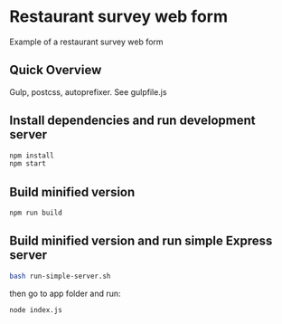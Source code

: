 # Restaurant survey web form

Example of a restaurant survey web form

## Quick Overview

Gulp, postcss, autoprefixer. See gulpfile.js

## Install dependencies and run development server

```sh
npm install
npm start
```

## Build minified version

```sh
npm run build
```

## Build minified version and run simple Express server

```sh
bash run-simple-server.sh
```

then go to app folder and run:

```sh
node index.js
```

